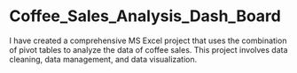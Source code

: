 # Coffee_Sales_Analysis_Dash_Board
I have created a comprehensive MS Excel project that uses the combination of pivot tables to analyze the data of coffee sales. This project involves data cleaning, data management, and data visualization.

